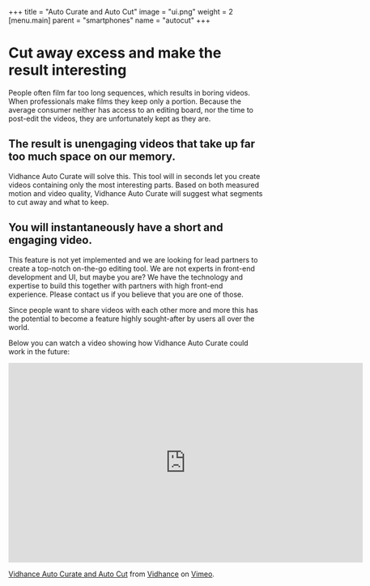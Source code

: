 +++
title = "Auto Curate and Auto Cut"
image = "ui.png"
weight = 2
[menu.main]
parent = "smartphones"
name = "autocut"
+++
# Cut away excess and make the result interesting 

People often film far too long sequences, which results in boring videos. When professionals make films they keep only a portion. Because the average consumer neither has access to an editing board, nor the time to post-edit the videos, they are unfortunately kept as they are.

## The result is unengaging videos that take up far too much space on our memory. 

Vidhance Auto Curate will solve this. This tool will in seconds let you create videos containing only the most interesting parts. Based on both measured motion and video quality, Vidhance Auto Curate will suggest what segments to cut away and what to keep. 

## You will instantaneously have a short and engaging video.

This feature is not yet implemented and we are looking for lead partners to create a top-notch on-the-go editing tool. We are not experts in front-end development and UI, but maybe you are? We have the technology and expertise to build this together with partners with high front-end experience. Please contact us if you believe that you are one of those. 

Since people want to share videos with each other more and more this has the potential to become a feature highly sought-after by users all over the world.

Below you can watch a video showing how Vidhance Auto Curate could work in the future:

<iframe src="https://player.vimeo.com/video/159424015?title=0&byline=0&portrait=0" width="700" height="394" frameborder="0" webkitallowfullscreen mozallowfullscreen allowfullscreen></iframe>
<p><a href="https://vimeo.com/159424015">Vidhance Auto Curate and Auto Cut</a> from <a href="https://vimeo.com/user49017225">Vidhance</a> on <a href="https://vimeo.com">Vimeo</a>.</p>

<!--
<video poster="film_autocut.png" controls>
	<source src="film_autocut_720.mp4" type="video/mp4">
	<source src="video/iPhone Mixtape.webm" type="video/webm">
	Your browser does not support the video tag.
</video>
-->
